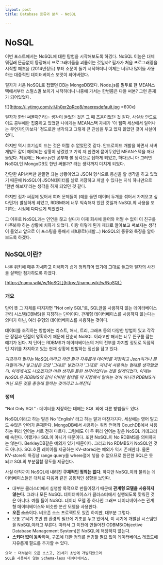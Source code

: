 ```yaml
---
layout: post
title: Database 종류와 분석 - NoSQL

---
```


# NoSQL

이번 포스트에서는 NoSQL에 대한 탐험을 시작해보도록 하겠다. NoSQL 이놈은 대체 뭐길래 뜬금없이 등장해서 프로그래머들을 괴롭히는 것일까? 필자가 처음 프로그래밍을 시작할 때즈음 (2014년정도) 부터 소문이 돌기 시작하더니 이제는 너무나 많이들 사용하는 대중적인 데이터베이스 포맷이 되어버렸다. 

필자가 처음 NoSQL로 접했던 DB는 MongoDB였다. Node.js를 필두로 한 MEAN스택에서부터 스멀스멀 보이기 시작하더니 나중에 가서는 한번쯤은 다들 써본? 그런 존재가 되어있었다. 

![](https://i.ytimg.com/vi/Jh0er2pRcq8/maxresdefault.jpg =600x)

필자가 한번 써볼까? 라는 생각이 들었던 것은 그 때 즈음이었던 것 같다. 사실상 안드로이드 공부에만 집중하고 있었던 나에게는 MEAN스택 자체가 '아 웹쪽 세상에서 일어나는 무언가인가보다' 정도로만 생각되고 그렇게 큰 관심을 두고 있지 않았던 것이 사실이었다.

하지만 역시 호기심이 드는 것은 어쩔 수 없었던것 같다. 안드로이드 개발을 하면서 서버 개발도 같이 해야되는 상황이 생겼었고 기억 저 한켠에 묻어두었던 MEAN스택을 꺼내들었다. 처음에는 Node.js만 공부해 볼 생각으로 접하게 되었고, 하다보니 아 그러면 NoSQL인 MongoDB도 한번 써볼까? 라는 생각까지 미치게 되었다. 

간단한 API서버만 만들면 되는 상황이었고 JSON 형식으로 통신을 할 생각을 하고 있었기 때문에 NoSQL이 JSON데이터를 날로 저장하고 꺼낼 수 있다는 지식 하나만으로 '한번 해보자'라는 생각을 하게 되었던 것 같다. 

하지만 점차 써감에 있어서 여러 문제들이 (예를 들면 데이터 두개를 섞어서 가져오고 싶다던가) 발생하게 되었고, RDBMS에 너무 익숙해져 있던 것일까 NoSQL의 사용을 포기하는 시점에 다다르게 되었었다.

그 이후로 NoSQL과는 인연을 끊고 살다가 이제 회사에 들어와 어쩔 수 없이 이 친구를 마주봐야 하는 상황에 처하게 되었다. 이왕 이렇게 된거 제대로 알아보고 써보자는 생각이 들었고 앞으로 이 포스팅을 통해서 제!대!로!(제발...) NoSQL의 종류와 특징을 알아보도록 하겠다. 

## NoSQL이란?
나무 위키에 매우 자세하고 이해하기 쉽게 정리되어 있기에 그대로 들고와 필자의 사견을 살짝만 첨가하도록 하겠다. 

[https://namu.wiki/w/NoSQL](https://namu.wiki/w/NoSQL)

### 개요

단어 뜻 그 자체를 따지자면 "Not only SQL"로, SQL만을 사용하지 않는 데이터베이스 관리 시스템(DBMS)을 지칭하는 단어이다. 관계형 데이터베이스를 사용하지 않는다는 의미가 아닌, 여러 유형의 데이터베이스를 사용하는 것이다.

데이터를 조직하는 방법에는 리스트, 해시, 트리, 그래프 등의 다양한 방법이 있고 각각은 장점과 단점이 명확하기 때문에 단순히 NoSQL 이라고만 해서는 너무 뜬구름 잡는 얘기가 된다. 저 단어는 RDBMS가 데이터베이스의 거의 전부를 차지할 정도로 독점적인 지위를 차지하고 있는 현재 상황에 반발하는 정신을 담고 있다.

*지금까지 필자는 NoSQL이라고 하면 뭔가 자유롭게 데이터를 저장하고 Json이거나 문자열이거나 넣고싶은 모양 '그대로' 넣었다가 '그대로' 꺼내서 사용하는 형태를 생각했었다. 아래에서도 나오겠지만 이런 생각은 틀린 생각이었다는 것을 알게되었다. 이제는 NoSQL은 RDBMS와 같이 어떠한 형태를 딱 지정해서 말하는 것이 아니라 RDBMS가 아닌 모든 것을 총칭해 말하는 것이라고 느껴진다.*

### 정의 

“Not Only SQL” : 데이터를 저장하는 데에는 SQL 외에 다른 방법들도 있다.

NoSQL이라고 하는 말은 No 'English' 라고 하는 말과 마찬가지다. 세상에는 영어 말고도 수많은 언어가 존재한다. MongoDB에서 사용하는 쿼리 언어와 CouchDB에서 사용하는 쿼리 언어는 서로 전혀 다르다. 그럼에도 이 두 쿼리 언어는 같은 NoSQL 카테고리에 속한다. 어쨌거나 SQL이 아니기 때문이다. 또한 NoSQL이 No RDBMS를 의미하지는 않는다. BerkleyDB같은 예외가 있기 때문이다. 그리고 No RDMBS가 NoSQL인 것도 아니다. SQL호환 레이어를 제공하는 KV-store라는 예외가 역시 존재한다. 물론 KV-store의 특징상 range query를 where절에 넣을 수 없으므로 완전한 SQL은 못 되고 SQL의 부분집합 정도를 제공한다.

사실 아직까지 NoSQL에 내려진 **구체적인 정의는 없다**. 하지만 NoSQL이라 불리는 데이터베이스들은 대체로 다음과 같은 공통적인 성향을 보인다.

- 대부분 클러스터에서 실행할 목적으로 만들어졌기 때문에 **관계형 모델을 사용하지 않는다.** 그러나 모든 NoSQL 데이터베이스가 클러스터에서 실행되도록 맞춰진 것은 아니다. 예를 들어 NoSQL 데이터 모델 중 하나인 그래프 데이터베이스는 관계형 데이터베이스와 비슷한 분산 모델을 사용한다.
- **오픈 소스**이다. 비오픈 소스 프로젝트도 있긴 하지만, 대부분 그렇다.
- 보통 21세기 초반 웹 환경의 필요에 기초를 두고 있어서, 이 시기에 개발된 시스템만을 NoSQL이라고 부른다. 따라서 그 이전에 만들어진 ODBMS(Objective Database Management System)은 NoSQL에 해당하지 않는다.
- **스키마 없이 동작**하며, 구조에 대한 정의를 변경할 필요 없이 데이터베이스 레코드에 자유롭게 필드를 추가할 수 있다.  

````
요약 : 대부분이 오픈 소스고, 21세기 초반에 개발되었으며
SQL을 사용하지 않는 Schema-less 데이터베이스.
````